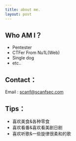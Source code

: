 ```yaml
---
title: about me.
layout: post
---
```



## Who AM I？
- Pentester
- CTFer From Nu1L(Web)
- Single dog
- etc..

## Contact：
Email : scanf@scanfsec.com


## Tips：
- 喜欢美食&各种零食
- 喜欢看番&喜欢看美剧日剧
- 喜欢听歌&一些旋律很柔和的歌





